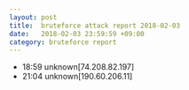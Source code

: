 ```yaml
---
layout: post
title:  bruteforce attack report 2018-02-03
date:   2018-02-03 23:59:59 +09:00
category: bruteforce report
---
```


* 18:59 unknown[74.208.82.197]
* 21:04 unknown[190.60.206.11]
